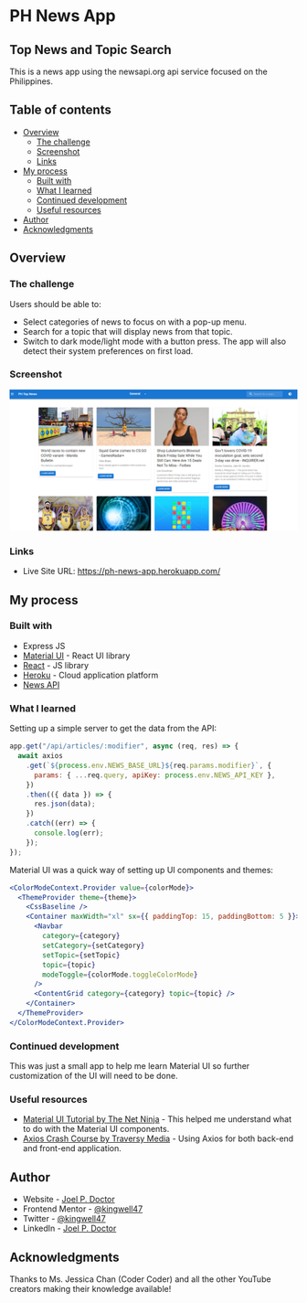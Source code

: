 # PH News App

## Top News and Topic Search

This is a news app using the newsapi.org api service focused on the Philippines.

## Table of contents

- [Overview](#overview)
  - [The challenge](#the-challenge)
  - [Screenshot](#screenshot)
  - [Links](#links)
- [My process](#my-process)
  - [Built with](#built-with)
  - [What I learned](#what-i-learned)
  - [Continued development](#continued-development)
  - [Useful resources](#useful-resources)
- [Author](#author)
- [Acknowledgments](#acknowledgments)

## Overview

### The challenge

Users should be able to:

- Select categories of news to focus on with a pop-up menu.
- Search for a topic that will display news from that topic.
- Switch to dark mode/light mode with a button press. The app will also detect their system preferences on first load.

### Screenshot

![](./Screenshot.png)

### Links

- Live Site URL: https://ph-news-app.herokuapp.com/

## My process

### Built with

- Express JS
- [Material UI](https://mui.com/) - React UI library
- [React](https://reactjs.org/) - JS library
- [Heroku](heroku.com) - Cloud application platform
- [News API](https://newsapi.org/)

### What I learned

Setting up a simple server to get the data from the API:

```js
app.get("/api/articles/:modifier", async (req, res) => {
  await axios
    .get(`${process.env.NEWS_BASE_URL}${req.params.modifier}`, {
      params: { ...req.query, apiKey: process.env.NEWS_API_KEY },
    })
    .then(({ data }) => {
      res.json(data);
    })
    .catch((err) => {
      console.log(err);
    });
});
```

Material UI was a quick way of setting up UI components and themes:

```jsx
<ColorModeContext.Provider value={colorMode}>
  <ThemeProvider theme={theme}>
    <CssBaseline />
    <Container maxWidth="xl" sx={{ paddingTop: 15, paddingBottom: 5 }}>
      <Navbar
        category={category}
        setCategory={setCategory}
        setTopic={setTopic}
        topic={topic}
        modeToggle={colorMode.toggleColorMode}
      />
      <ContentGrid category={category} topic={topic} />
    </Container>
  </ThemeProvider>
</ColorModeContext.Provider>
```

### Continued development

This was just a small app to help me learn Material UI so further customization of the UI will need to be done.

### Useful resources

- [Material UI Tutorial by The Net Ninja](https://www.youtube.com/watch?v=0KEpWHtG10M&list=PL4cUxeGkcC9gjxLvV4VEkZ6H6H4yWuS58) - This helped me understand what to do with the Material UI components.
- [Axios Crash Course by Traversy Media](https://www.youtube.com/watch?v=6LyagkoRWYA) - Using Axios for both back-end and front-end application.

## Author

- Website - [Joel P. Doctor](https://joeldoctor.com/)
- Frontend Mentor - [@kingwell47](https://www.frontendmentor.io/profile/kingwell47)
- Twitter - [@kingwell47](https://www.twitter.com/kingwell47)
- LinkedIn - [Joel P. Doctor](https://www.linkedin.com/in/joel-d-05854919/)

## Acknowledgments

Thanks to Ms. Jessica Chan (Coder Coder) and all the other YouTube creators making their knowledge available!
